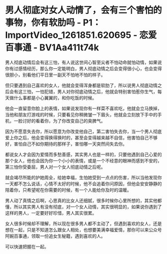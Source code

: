 # 男人彻底对女人动情了，会有三个害怕的事物，你有软肋吗 - P1：ImportVideo_1261851.620695 - 恋爱百事通 - BV1Aa411t74k

男人彻底动情后会有这三怕，有人说这世间心智至尖者不怕动命就怕动情，如果说你有过感情经历，那么你一定能明白，男人彻底动情之后会变得很小心，也会变得很胆小，别看他们平日里一副天不怕地不怕的样子。

但只要遇到自己喜欢的女人，他就会变得浑身都是软肋了，所以说男人彻底动情之后会有这三怕，一怕犯错，男人对你彻底动情之后，他就会特别害怕惹你生气，每天做什么事都是小心翼翼的，和你吃饭的时候。

他会一直留意你脸上的表情，如果说发现你有一样菜不喜欢吃，他就会立马换掉，当他和朋友打游戏的时候，只要看见你稍微皱一下眉头，他就会立刻放下手中的手机，一脸讨好的看着你，为了你改变自己的臭脾气。

因为不愿意失去你，所以愿意为你改变他自己，第二害怕失去你，当一个男人彻底爱上你之后，他会变得换得换时的，甚至会变得越来越不自信，他害怕自己不够好，害怕自己不如你期待的那样子，害怕哪一天突然间失去你。

都说女人才会因为爱情而多愁善感，其实男人也是一样的，只要他遇到自己心爱的那个女人，他也会因为你一个小小的表情，或是一个不经意的眼神而感到不安的，第三怕你受委屈，男人对一个女人彻底动情之后呢。

就会竭尽所能的护她周全，给她幸福，生怕她受到一点点的伤害，所以当他发现你一天都不怎么说话，心情不太好的时候，他不会追着你问原因，但他会安安静静的陪着你，只希望呢在你需要的时候，有一个人能给你及时的温暖。

男人动了真情之后啊，心思真的比女人还细腻，很多时候你心里所想的，其实他都懂，所以其实男人有没有彻底，对一个女人动情，其实很明显的，如果说你遇到了这样的男人，一定要好好珍惜，男人其实很累。

女人很多时候却不理解，所以现在很多男人都不主动了，但遇到喜欢的女人，还是想在一起，只是不知道怎么跟女人相处，也想要美满幸福爱情，那你可以来公众号阿婉百事通，领取一份追女生秘籍，遇到喜欢的人。

可以快速把握在一起。